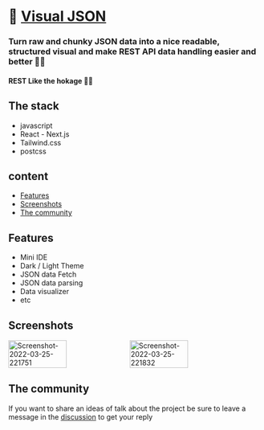 # 🚀 [Visual JSON](visual-json.vercel.app)

### Turn raw and chunky JSON data into a nice readable, structured visual and make REST API data handling easier and better 👾🤖
#### REST Like the hokage 🐱‍👤

## The stack
* javascript
* React - Next.js
* Tailwind.css
* postcss


## content
* [Features](#features)
* [Screenshots](#Screenshots)
* [The community](#The-community)

## Features

* Mini IDE
* Dark / Light Theme
* JSON data Fetch
* JSON data parsing
* Data visualizer
* etc

## Screenshots
<div style="width: 100%; display: flex; align-items-center">
  <img width="48%" src="https://i.ibb.co/qCbKmFR/Screenshot-2022-03-25-221751.png" alt="Screenshot-2022-03-25-221751" border="0">
  <img width="48%" src="https://i.ibb.co/LZCfQWY/Screenshot-2022-03-25-221832.png" alt="Screenshot-2022-03-25-221832" border="0">
</div>

## The community

If you want to share an ideas of talk about the project be sure to leave a message in the [discussion](https://github.com/pascall-de-creator/Visual-JSON/discussions) to get your reply
